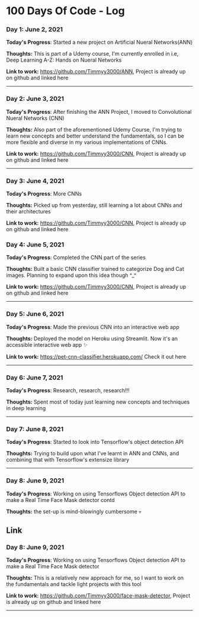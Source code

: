 # 100 Days Of Code - Log

### Day 1: June 2, 2021


**Today's Progress**: Started a new project on Artificial Nueral Networks(ANN) 

**Thoughts:** This is part of a Udemy course, I'm currently enrolled in i.e, Deep Learning A-Z: Hands on Nueral Networks

**Link to work:** https://github.com/Timmyy3000/ANN, Project is already up on github and linked here 

----

### Day 2: June 3, 2021

**Today's Progress**: After finishing the ANN Project, I moved to Convolutional Nueral Networks (CNN)

**Thoughts:** Also part of the aforementioned Udemy Course, I'm trying to learn new concepts and better understand the fundamentals, so I can be more flexible and diverse in my various implementations of CNNs.

**Link to work:** https://github.com/Timmyy3000/CNN, Project is already up on github and linked here 

----

### Day 3: June 4, 2021

**Today's Progress**: More CNNs

**Thoughts:** Picked up from yesterday, still learning a lot about CNNs and their architectures 

**Link to work:** https://github.com/Timmyy3000/CNN, Project is already up on github and linked here 

### Day 4: June 5, 2021

**Today's Progress**: Completed the CNN part of the series 

**Thoughts:** Built a basic CNN classifier trained to categorize Dog and Cat images. Planning to expand upon this idea though ^_^

**Link to work:** https://github.com/Timmyy3000/CNN, Project is already up on github and linked here 

----

### Day 5: June 6, 2021

**Today's Progress**: Made the previous CNN into an interactive web app

**Thoughts:**  Deployed the model on Heroku using Streamlit. Now it's an accessible interactive web app ✨

**Link to work:** https://pet-cnn-classifier.herokuapp.com/ Check it out here 

----

### Day 6: June 7, 2021

**Today's Progress**: Research, research, research!!!

**Thoughts:**  Spent most of today just learning new concepts and techniques in deep learning

----

### Day 7: June 8, 2021

**Today's Progress**: Started to look into Tensorflow's object detection API 

**Thoughts:**  Trying to build upon what I've learnt in ANN and CNNs, and combining that with Tensorflow's extensize library

----

### Day 8: June 9, 2021

**Today's Progress**: Working on using Tensorflows Object detection API to make a Real Time Face Mask detector contd

**Thoughts:** the set-up is mind-blowingly cumbersome 💀

Link
----

### Day 8: June 9, 2021

**Today's Progress**: Working on using Tensorflows Object detection API to make a Real Time Face Mask detector

**Thoughts:**  This is a relatively new approach for me, so I want to work on the fundamentals and tackle light projects with this tool

**Link to work:** https://github.com/Timmyy3000/face-mask-detector, Project is already up on github and linked here 

----


